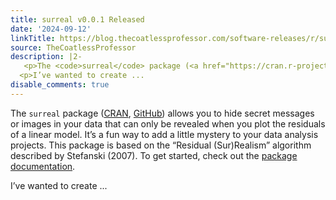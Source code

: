 ```yaml
---
title: surreal v0.0.1 Released
date: '2024-09-12'
linkTitle: https://blog.thecoatlessprofessor.com/software-releases/r/surreal/0.0.1-surreal-initial-release/
source: TheCoatlessProfessor
description: |2-
   <p>The <code>surreal</code> package (<a href="https://cran.r-project.org/package=surreal">CRAN</a>, <a href="https://github.com/coatless-rpkg/surreal">GitHub</a>) allows you to hide secret messages or images in your data that can only be revealed when you plot the residuals of a linear model. It’s a fun way to add a little mystery to your data analysis projects. This package is based on the “Residual (Sur)Realism” algorithm described by Stefanski (2007). To get started, check out the <a href="https://r-pkg.thecoatlessprofessor.com/surreal/">package documentation</a>.</p>
  <p>I’ve wanted to create ...
disable_comments: true
---
```

 <p>The <code>surreal</code> package (<a href="https://cran.r-project.org/package=surreal">CRAN</a>, <a href="https://github.com/coatless-rpkg/surreal">GitHub</a>) allows you to hide secret messages or images in your data that can only be revealed when you plot the residuals of a linear model. It’s a fun way to add a little mystery to your data analysis projects. This package is based on the “Residual (Sur)Realism” algorithm described by Stefanski (2007). To get started, check out the <a href="https://r-pkg.thecoatlessprofessor.com/surreal/">package documentation</a>.</p>
<p>I’ve wanted to create ...